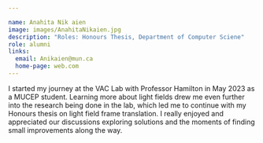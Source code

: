 ```yaml
---

name: Anahita Nik aien
image: images/AnahitaNikaien.jpg
description: "Roles: Honours Thesis, Department of Computer Sciene"
role: alumni
links:
  email: Anikaien@mun.ca
  home-page: web.com
---
```


I started my journey at the VAC Lab with Professor Hamilton in May 2023 as a MUCEP student. Learning more about light fields drew me even further into the research being done in the lab, which led me to continue with my Honours thesis on light field frame translation. 
I really enjoyed and appreciated our discussions exploring solutions and the moments of finding small improvements along the way.
